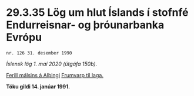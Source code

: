 # 29.3.35 Lög um hlut Íslands í stofnfé Endurreisnar- og þróunarbanka Evrópu

`nr. 126 31. desember 1990`

_Íslensk lög 1. maí 2020 (útgáfa 150b)._

[Ferill málsins á Alþingi](https://www.althingi.is/thingstorf/thingmalalistar-eftir-thingum/ferill/?ltg=113&mnr=130)
[Frumvarp til laga.](https://www.althingi.is/altext/113/s/0134.html)

**Tóku gildi 14. janúar 1991.**

